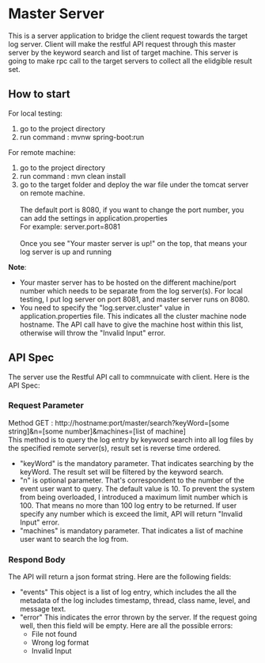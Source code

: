 # Master Server
This is a server application to bridge the client request towards
the target log server. Client will make the restful API request through
this master server by the keyword search and list of target machine.
This server is going to make rpc call to the target servers to collect all the
elidgible result set.

## How to start
For local testing:<br />
1. go to the project directory <br />
2. run command : mvnw spring-boot:run <br />

For remote machine:<br />
1. go to the project directory <br />
2. run command : mvn clean install <br />
3. go to the target folder and deploy the war file under the tomcat server on remote machine. <br />
   <br />
   The default port is 8080, if you want to change the port number, you can add the settings in application.properties <br />
   For example: server.port=8081 <br />
   <br />
   Once you see "Your master server is up!" on the top, that means your log server is up and running<br />
   
**Note**: 
- Your master server has to be hosted on the different machine/port number which needs to be separate from the log server(s).
For local testing, I put log server on port 8081, and master server runs on 8080.
- You need to specify the "log.server.cluster" value in application.properties file. This indicates all the cluster machine node hostname.
The API call have to give the machine host within this list, otherwise will throw the "Invalid Input" error.

## API Spec
The server use the Restful API call to commnuicate with client. Here is the API Spec:<br />

### Request Parameter
Method GET : http://hostname:port/master/search?keyWord=[some string]&n=[some number]&machines=[list of machine] <br />
This method is to query the log entry by keyword search into all log files by the specified remote server(s), result set is reverse time ordered.
- "keyWord" is the mandatory parameter. That indicates searching by the keyWord. The result set will be filtered by the keyword search.<br />
- "n" is optional parameter. That's correspondent to the number of the event user want to query. The default value is 10. To prevent the system from being overloaded, I introduced a maximum limit number which is 100. That means no more than 100 log entry to be returned. If user specify any number which is exceed the limit, API will return "Invalid Input" error.
- "machines" is mandatory parameter. That indicates a list of machine user want to search the log from.

### Respond Body
The API will return a json format string. Here are the following fields:<br />
- "events" This object is a list of log entry, which includes the all the metadata of the log includes timestamp, thread, class name, level, and message text.
- "error" This indicates the error thrown by the server. If the request going well, then this field will be empty. Here are all the possible errors:
    - File not found
    - Wrong log format
    - Invalid Input
